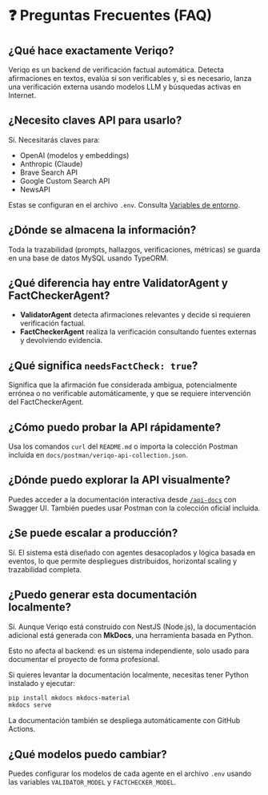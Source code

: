 # ❓ Preguntas Frecuentes (FAQ)

## ¿Qué hace exactamente Veriqo?

Veriqo es un backend de verificación factual automática. Detecta afirmaciones en textos, evalúa si son verificables y, si es necesario, lanza una verificación externa usando modelos LLM y búsquedas activas en Internet.

## ¿Necesito claves API para usarlo?

Sí. Necesitarás claves para:

- OpenAI (modelos y embeddings)
- Anthropic (Claude)
- Brave Search API
- Google Custom Search API
- NewsAPI

Estas se configuran en el archivo `.env`. Consulta [Variables de entorno](../setup/env-variables.md).

## ¿Dónde se almacena la información?

Toda la trazabilidad (prompts, hallazgos, verificaciones, métricas) se guarda en una base de datos MySQL usando TypeORM.

## ¿Qué diferencia hay entre ValidatorAgent y FactCheckerAgent?

- **ValidatorAgent** detecta afirmaciones relevantes y decide si requieren verificación factual.
- **FactCheckerAgent** realiza la verificación consultando fuentes externas y devolviendo evidencia.

## ¿Qué significa `needsFactCheck: true`?

Significa que la afirmación fue considerada ambigua, potencialmente errónea o no verificable automáticamente, y que se requiere intervención del FactCheckerAgent.

## ¿Cómo puedo probar la API rápidamente?

Usa los comandos `curl` del `README.md` o importa la colección Postman incluida en `docs/postman/veriqo-api-collection.json`.

## ¿Dónde puedo explorar la API visualmente?

Puedes acceder a la documentación interactiva desde [`/api-docs`](http://localhost:3001/api-docs) con Swagger UI. También puedes usar Postman con la colección oficial incluida.

## ¿Se puede escalar a producción?

Sí. El sistema está diseñado con agentes desacoplados y lógica basada en eventos, lo que permite despliegues distribuidos, horizontal scaling y trazabilidad completa.

## ¿Puedo generar esta documentación localmente?

Sí. Aunque Veriqo está construido con NestJS (Node.js), la documentación adicional está generada con **MkDocs**, una herramienta basada en Python.

Esto no afecta al backend: es un sistema independiente, solo usado para documentar el proyecto de forma profesional.

Si quieres levantar la documentación localmente, necesitas tener Python instalado y ejecutar:

```bash
pip install mkdocs mkdocs-material
mkdocs serve
```

La documentación también se despliega automáticamente con GitHub Actions.

## ¿Qué modelos puedo cambiar?

Puedes configurar los modelos de cada agente en el archivo `.env` usando las variables `VALIDATOR_MODEL` y `FACTCHECKER_MODEL`.

